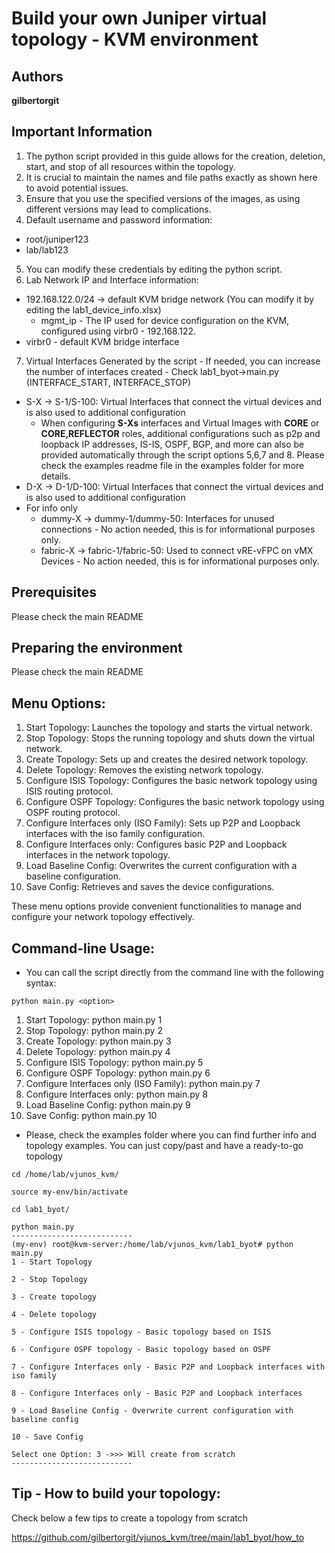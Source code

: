 # Build your own Juniper virtual topology - KVM environment

## Authors

**gilbertorgit**

## Important Information
1. The python script provided in this guide allows for the creation, deletion, start, and stop of all resources within the topology.
2. It is crucial to maintain the names and file paths exactly as shown here to avoid potential issues.
3. Ensure that you use the specified versions of the images, as using different versions may lead to complications.
4. Default username and password information:
  - root/juniper123
  - lab/lab123
5. You can modify these credentials by editing the python script.
6. Lab Network IP and Interface information:
  - 192.168.122.0/24 -> default KVM bridge network (You can modify it by editing the lab1_device_info.xlsx)
    - mgmt_ip - The IP used for device configuration on the KVM, configured using virbr0 - 192.168.122.
  - virbr0 - default KVM bridge interface
7. Virtual Interfaces Generated by the script - If needed, you can increase the number of interfaces created - Check lab1_byot->main.py (INTERFACE_START, INTERFACE_STOP)
  - S-X -> S-1/S-100: Virtual Interfaces that connect the virtual devices and is also used to additional configuration
    - When configuring **S-Xs** interfaces and Virtual Images with **CORE** or **CORE,REFLECTOR** roles, additional configurations such as p2p and loopback IP addresses, IS-IS, OSPF, BGP, and more can also be provided automatically through the script options 5,6,7 and 8. Please check the examples readme file in the examples folder for more details.
  - D-X -> D-1/D-100: Virtual Interfaces that connect the virtual devices and is also used to additional configuration
  - For info only
    - dummy-X -> dummy-1/dummy-50: Interfaces for unused connections - No action needed, this is for informational purposes only.
    - fabric-X -> fabric-1/fabric-50: Used to connect vRE-vFPC on vMX Devices - No action needed, this is for informational purposes only.

## Prerequisites

Please check the main README

## Preparing the environment

Please check the main README

## Menu Options:

1. Start Topology: Launches the topology and starts the virtual network.
2. Stop Topology: Stops the running topology and shuts down the virtual network.
3. Create Topology: Sets up and creates the desired network topology. 
4. Delete Topology: Removes the existing network topology. 
5. Configure ISIS Topology: Configures the basic network topology using ISIS routing protocol. 
6. Configure OSPF Topology: Configures the basic network topology using OSPF routing protocol. 
7. Configure Interfaces only (ISO Family): Sets up P2P and Loopback interfaces with the iso family configuration. 
8. Configure Interfaces only: Configures basic P2P and Loopback interfaces in the network topology. 
9. Load Baseline Config: Overwrites the current configuration with a baseline configuration. 
10. Save Config: Retrieves and saves the device configurations.

These menu options provide convenient functionalities to manage and configure your network topology effectively.

## Command-line Usage:

* You can call the script directly from the command line with the following syntax:

```
python main.py <option>
```

1. Start Topology: python main.py 1 
2. Stop Topology: python main.py 2 
3. Create Topology: python main.py 3 
4. Delete Topology: python main.py 4 
5. Configure ISIS Topology: python main.py 5 
6. Configure OSPF Topology: python main.py 6 
7. Configure Interfaces only (ISO Family): python main.py 7 
8. Configure Interfaces only: python main.py 8 
9. Load Baseline Config: python main.py 9 
10. Save Config: python main.py 10


* Please, check the examples folder where you can find further info and topology examples. You can just copy/past and have a ready-to-go topology

```
cd /home/lab/vjunos_kvm/

source my-env/bin/activate

cd lab1_byot/
 
python main.py
---------------------------
(my-env) root@kvm-server:/home/lab/vjunos_kvm/lab1_byot# python main.py 
1 - Start Topology

2 - Stop Topology

3 - Create topology

4 - Delete topology

5 - Configure ISIS topology - Basic topology based on ISIS

6 - Configure OSPF topology - Basic topology based on OSPF

7 - Configure Interfaces only - Basic P2P and Loopback interfaces with iso family

8 - Configure Interfaces only - Basic P2P and Loopback interfaces

9 - Load Baseline Config - Overwrite current configuration with baseline config

10 - Save Config

Select one Option: 3 ->>> Will create from scratch
---------------------------
```
## Tip - How to build your topology:
Check below a few tips to create a topology from scratch

https://github.com/gilbertorgit/vjunos_kvm/tree/main/lab1_byot/how_to